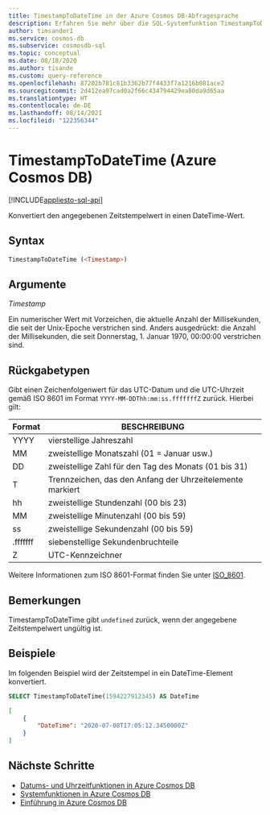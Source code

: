 ```yaml
---
title: TimestampToDateTime in der Azure Cosmos DB-Abfragesprache
description: Erfahren Sie mehr über die SQL-Systemfunktion TimestampToDateTime in Azure Cosmos DB.
author: timsander1
ms.service: cosmos-db
ms.subservice: cosmosdb-sql
ms.topic: conceptual
ms.date: 08/18/2020
ms.author: tisande
ms.custom: query-reference
ms.openlocfilehash: 87202b781c81b3362b77f4433f7a1216b081ace2
ms.sourcegitcommit: 2d412ea97cad0a2f66c434794429ea80da9d65aa
ms.translationtype: HT
ms.contentlocale: de-DE
ms.lasthandoff: 08/14/2021
ms.locfileid: "122356344"
---
```

# <a name="timestamptodatetime-azure-cosmos-db"></a>TimestampToDateTime (Azure Cosmos DB)
[!INCLUDE[appliesto-sql-api](../includes/appliesto-sql-api.md)]

Konvertiert den angegebenen Zeitstempelwert in einen DateTime-Wert.
  
## <a name="syntax"></a>Syntax
  
```sql
TimestampToDateTime (<Timestamp>)
```

## <a name="arguments"></a>Argumente

*Timestamp*  

Ein numerischer Wert mit Vorzeichen, die aktuelle Anzahl der Millisekunden, die seit der Unix-Epoche verstrichen sind. Anders ausgedrückt: die Anzahl der Millisekunden, die seit Donnerstag, 1. Januar 1970, 00:00:00 verstrichen sind.

## <a name="return-types"></a>Rückgabetypen

Gibt einen Zeichenfolgenwert für das UTC-Datum und die UTC-Uhrzeit gemäß ISO 8601 im Format `YYYY-MM-DDThh:mm:ss.fffffffZ` zurück. Hierbei gilt:
  
|Format|BESCHREIBUNG|
|-|-|
|YYYY|vierstellige Jahreszahl|
|MM|zweistellige Monatszahl (01 = Januar usw.)|
|DD|zweistellige Zahl für den Tag des Monats (01 bis 31)|
|T|Trennzeichen, das den Anfang der Uhrzeitelemente markiert|
|hh|zweistellige Stundenzahl (00 bis 23)|
|MM|zweistellige Minutenzahl (00 bis 59)|
|ss|zweistellige Sekundenzahl (00 bis 59)|
|.fffffff|siebenstellige Sekundenbruchteile|
|Z|UTC-Kennzeichner|
  
  Weitere Informationen zum ISO 8601-Format finden Sie unter [ISO_8601](https://en.wikipedia.org/wiki/ISO_8601).

## <a name="remarks"></a>Bemerkungen

TimestampToDateTime gibt `undefined` zurück, wenn der angegebene Zeitstempelwert ungültig ist.

## <a name="examples"></a>Beispiele
  
Im folgenden Beispiel wird der Zeitstempel in ein DateTime-Element konvertiert.

```sql
SELECT TimestampToDateTime(1594227912345) AS DateTime
```

```json
[
    {
        "DateTime": "2020-07-08T17:05:12.3450000Z"
    }
]
```  

## <a name="next-steps"></a>Nächste Schritte

- [Datums- und Uhrzeitfunktionen in Azure Cosmos DB](sql-query-date-time-functions.md)
- [Systemfunktionen in Azure Cosmos DB](sql-query-system-functions.md)
- [Einführung in Azure Cosmos DB](../introduction.md)
